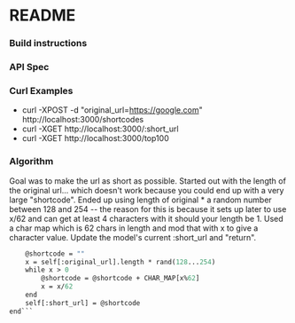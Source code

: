 # README

### Build instructions

### API Spec


### Curl Examples
* curl -XPOST -d "original_url=https://google.com" http://localhost:3000/shortcodes
* curl -XGET http://localhost:3000/:short_url
* curl -XGET http://localhost:3000/top100

### Algorithm
Goal was to make the url as short as possible. Started out with the length of the original url... which doesn't work because you could end up with a very large "shortcode". Ended up using length of original * a random number between 128 and 254 -- the reason for this is because it sets up later to use x/62 and can get at least 4 characters with it should your length be 1. Used a char map which is 62 chars in length and mod that with x to give a character value. Update the model's current :short_url and "return".

```def get_short_url
    @shortcode = ""
    x = self[:original_url].length * rand(128...254)
    while x > 0
        @shortcode = @shortcode + CHAR_MAP[x%62]
        x = x/62
    end
    self[:short_url] = @shortcode
end```
